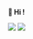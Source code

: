 **👋 Hi !**

<img src="https://skills.thijs.gg/icons?i=c,java,flutter,python,html,css,php,mysql">

<img src="https://github-readme-stats.vercel.app/api/top-langs/?username=hesest&layout=compact&theme=buefy&hide_border=true">

<!---
hesest/hesest is a ✨ special ✨ repository because its `README.md` (this file) appears on your GitHub profile.
You can click the Preview link to take a look at your changes.
--->
